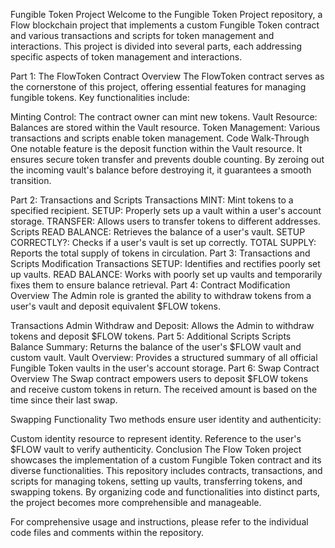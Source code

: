 Fungible Token Project
Welcome to the Fungible Token Project repository, a Flow blockchain project that implements a custom Fungible Token contract and various transactions and scripts for token management and interactions. This project is divided into several parts, each addressing specific aspects of token management and interactions.

Part 1: The FlowToken Contract
Overview
The FlowToken contract serves as the cornerstone of this project, offering essential features for managing fungible tokens. Key functionalities include:

Minting Control: The contract owner can mint new tokens.
Vault Resource: Balances are stored within the Vault resource.
Token Management: Various transactions and scripts enable token management.
Code Walk-Through
One notable feature is the deposit function within the Vault resource. It ensures secure token transfer and prevents double counting. By zeroing out the incoming vault's balance before destroying it, it guarantees a smooth transition.

Part 2: Transactions and Scripts
Transactions
MINT: Mint tokens to a specified recipient.
SETUP: Properly sets up a vault within a user's account storage.
TRANSFER: Allows users to transfer tokens to different addresses.
Scripts
READ BALANCE: Retrieves the balance of a user's vault.
SETUP CORRECTLY?: Checks if a user's vault is set up correctly.
TOTAL SUPPLY: Reports the total supply of tokens in circulation.
Part 3: Transactions and Scripts Modification
Transactions
SETUP: Identifies and rectifies poorly set up vaults.
READ BALANCE: Works with poorly set up vaults and temporarily fixes them to ensure balance retrieval.
Part 4: Contract Modification
Overview
The Admin role is granted the ability to withdraw tokens from a user's vault and deposit equivalent $FLOW tokens.

Transactions
Admin Withdraw and Deposit: Allows the Admin to withdraw tokens and deposit $FLOW tokens.
Part 5: Additional Scripts
Scripts
Balance Summary: Returns the balance of the user's $FLOW vault and custom vault.
Vault Overview: Provides a structured summary of all official Fungible Token vaults in the user's account storage.
Part 6: Swap Contract
Overview
The Swap contract empowers users to deposit $FLOW tokens and receive custom tokens in return. The received amount is based on the time since their last swap.

Swapping Functionality
Two methods ensure user identity and authenticity:

Custom identity resource to represent identity.
Reference to the user's $FLOW vault to verify authenticity.
Conclusion
The Flow Token project showcases the implementation of a custom Fungible Token contract and its diverse functionalities. This repository includes contracts, transactions, and scripts for managing tokens, setting up vaults, transferring tokens, and swapping tokens. By organizing code and functionalities into distinct parts, the project becomes more comprehensible and manageable.

For comprehensive usage and instructions, please refer to the individual code files and comments within the repository.